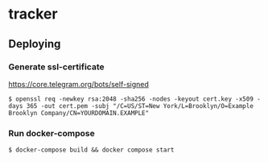# tracker
## Deploying
### Generate ssl-certificate
https://core.telegram.org/bots/self-signed
```
$ openssl req -newkey rsa:2048 -sha256 -nodes -keyout cert.key -x509 -days 365 -out cert.pem -subj "/C=US/ST=New York/L=Brooklyn/O=Example Brooklyn Company/CN=YOURDOMAIN.EXAMPLE"
```
### Run docker-compose
```
$ docker-compose build && docker compose start
```
